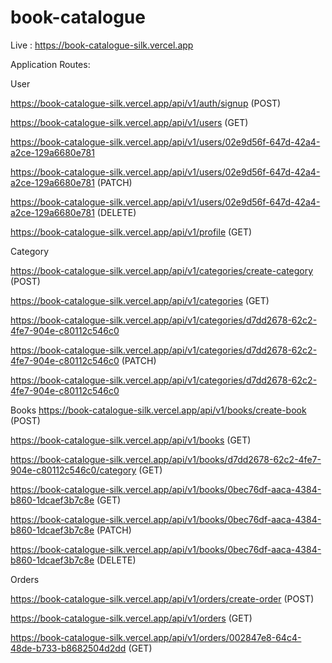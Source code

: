 # book-catalogue

Live : https://book-catalogue-silk.vercel.app

Application Routes:

User

https://book-catalogue-silk.vercel.app/api/v1/auth/signup (POST)

https://book-catalogue-silk.vercel.app/api/v1/users (GET)

https://book-catalogue-silk.vercel.app/api/v1/users/02e9d56f-647d-42a4-a2ce-129a6680e781 

https://book-catalogue-silk.vercel.app/api/v1/users/02e9d56f-647d-42a4-a2ce-129a6680e781 (PATCH)

https://book-catalogue-silk.vercel.app/api/v1/users/02e9d56f-647d-42a4-a2ce-129a6680e781 (DELETE) 

https://book-catalogue-silk.vercel.app/api/v1/profile (GET)

Category

https://book-catalogue-silk.vercel.app/api/v1/categories/create-category (POST)

https://book-catalogue-silk.vercel.app/api/v1/categories (GET)

https://book-catalogue-silk.vercel.app/api/v1/categories/d7dd2678-62c2-4fe7-904e-c80112c546c0 

https://book-catalogue-silk.vercel.app/api/v1/categories/d7dd2678-62c2-4fe7-904e-c80112c546c0 (PATCH)

https://book-catalogue-silk.vercel.app/api/v1/categories/d7dd2678-62c2-4fe7-904e-c80112c546c0 

Books
https://book-catalogue-silk.vercel.app/api/v1/books/create-book (POST)

https://book-catalogue-silk.vercel.app/api/v1/books (GET)

https://book-catalogue-silk.vercel.app/api/v1/books/d7dd2678-62c2-4fe7-904e-c80112c546c0/category (GET)

https://book-catalogue-silk.vercel.app/api/v1/books/0bec76df-aaca-4384-b860-1dcaef3b7c8e (GET)

https://book-catalogue-silk.vercel.app/api/v1/books/0bec76df-aaca-4384-b860-1dcaef3b7c8e (PATCH)

https://book-catalogue-silk.vercel.app/api/v1/books/0bec76df-aaca-4384-b860-1dcaef3b7c8e (DELETE)

Orders

https://book-catalogue-silk.vercel.app/api/v1/orders/create-order (POST)

https://book-catalogue-silk.vercel.app/api/v1/orders (GET)

https://book-catalogue-silk.vercel.app/api/v1/orders/002847e8-64c4-48de-b733-b8682504d2dd (GET)